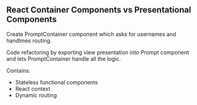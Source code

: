 ## React Container Components vs Presentational Components

Create PromptContainer component which asks for usernames and handlmes routing.

Code refactoring by exporting view presentation into Prompt component and lets
PromptContainer handle all the logic.

Contains:

- Stateless functional components
- React context
- Dynamic routing
